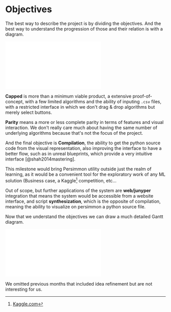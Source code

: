 Objectives
==========

The best way to describe the project is by dividing the objectives.
And the best way to understand the progression of those and their relation
is with a diagram.


![Objectives Tree](images/objectives.pdf)

**Capped** is more than a minimum viable product, a extensive proof-of-concept,
with a few limited algorithms and the ability of inputing `.csv` files, with a
restricted interface in which we don't drag & drop algorithms but merely select
buttons.

**Parity** means a more or less complete parity in terms of features and visual
interaction. We don't really care much about having the same number of
underlying algorithms because that's not the focus of the project.

And the final objective is **Compilation**, the ability to get the python
source code from the visual representation, also improving the interface to
have a better flow, such as in unreal blueprints, which provide a very
intuitive interface [@shah2014mastering].

This milestone would bring Persimmon utility outside just the realm of
learning, as it would be a convenient tool for the exploratory work of any
ML solution (Business case, a Kaggle[^kaggle] competition, etc...

Out of scope, but further applications of the system are **web/junyper**
integration that means the system would be accessible from a website interface,
and script **synthesization**, which is the opposite of compilation, meaning
the ability to visualize on persimmon a python source file.

Now that we understand the objectives we can draw a much detailed Gantt diagram.

![Gantt Diagram](images/gantt.pdf)


We omitted previous months that included idea refinement but are not
interesting for us.

[^kaggle]: [Kaggle.com](https://www.kaggle.com/)
